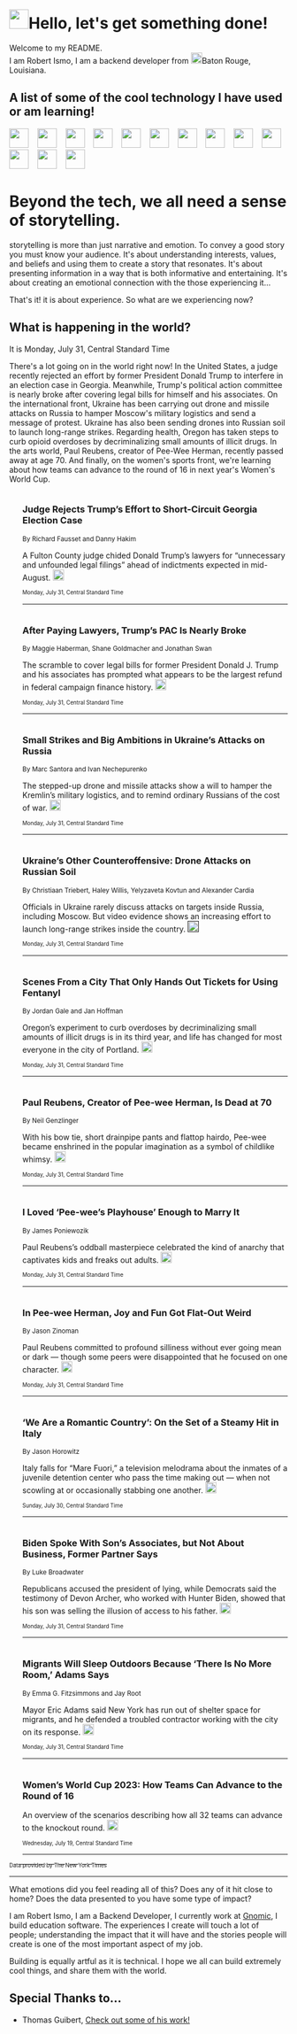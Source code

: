 <h1><img src="https://emojis.slackmojis.com/emojis/images/1643514375/3493/hot-coffee.gif?1643514375" width="35"/>Hello, let's get something done!</h1>

<p>Welcome to my README.<br/>
I am Robert Ismo, I am a backend developer from <img src="https://emojis.slackmojis.com/emojis/images/1638395689/50435/moulin_rouge.png?1638395689" width="20"/>Baton Rouge, Louisiana.</p>
<h2>A list of some of the cool technology I have used or am learning!</h2>
<p>
<img src="https://emojis.slackmojis.com/emojis/images/1643516091/21142/meow_bongotap.gif?1643516091" width="35" alt="">
<img src="https://img.shields.io/badge/Favorite%20Frontend%20Framework-SvelteKit-f83903" alt="">
<img src="https://img.shields.io/badge/Second%20Favorite-Vue-40b581" alt="">
<img src="https://img.shields.io/badge/Most%20Used%20Runtime-Nodejs-78b061" alt="">
<img src="https://emojis.slackmojis.com/emojis/images/1643517416/34482/fire.gif?1643517416" width="35" alt="">
<img src="https://img.shields.io/badge/Javascript%20But%20Better-Typescript-0078ca" alt="">
<img src="https://img.shields.io/badge/Favorite%20Language-Elixir-3e244d" alt="">
<img src="https://img.shields.io/badge/Containerize%20Everything-Docker-6ac9ef" alt="">
<img src="https://emojis.slackmojis.com/emojis/images/1643514596/5999/meow_party.gif?1643514596" width="35" alt="">
<img src="https://img.shields.io/badge/API%20Love%20Language-Graphql-de32a5" alt="">
<img src="https://img.shields.io/badge/Our%20Favorite%20Version%20Controller-Git-e94f33" alt="">
<img src="https://img.shields.io/badge/Favorite%20Database-Redis-d42d1d" alt="">
<img src="https://emojis.slackmojis.com/emojis/images/1643514559/5584/deployparrot.gif?1643514559" width="35" alt="">
<img src="https://img.shields.io/badge/Container%20Interstate-RabbitMQ-f66200" alt="">
<img src="https://img.shields.io/badge/Gotta%20Learn-Kubernetes-316adf" alt="">
<img src="https://img.shields.io/badge/Really%20Mature%20Now-WASM-654fef" alt="">
<img src="https://emojis.slackmojis.com/emojis/images/1666642497/61942/dance_vibe.gif?1666642497" width="35" alt="">
<img src="https://img.shields.io/badge/For%20My%20M1-ARM64-657d96" alt="">
<img src="https://img.shields.io/badge/Loving%20This%20So%20Much-TailwindCSS-17bcb5" alt="">
<img src="https://img.shields.io/badge/Cool%20Build%20Tool-Vite-f9cb24" alt="">
<img src="https://emojis.slackmojis.com/emojis/images/1669231376/62819/working-on-it.gif?1669231376" width="35" alt="">
<img src="https://img.shields.io/badge/Fun%20and%20Easy%20Database-MongoDB-5f8c49" alt="">
<img src="https://img.shields.io/badge/JS%20Life%20Support-NPM-c73737" alt="">
<img src="https://img.shields.io/badge/I%20Liked%20It-DynamoDB-0073b9" alt="">
<img src="https://emojis.slackmojis.com/emojis/images/1643514045/46/question.gif?1643514045" width="35" alt="">
<img src="https://img.shields.io/badge/cool-React-60d6f9" alt="">
<img src="https://img.shields.io/badge/Future%20Big%20Project-Lambda-f37e00" alt="">
<img src="https://img.shields.io/badge/NPM%20But%20Better-PNPM-f1aa07" alt="">
<img src="https://emojis.slackmojis.com/emojis/images/1643514943/9662/fbwow.gif?1643514943" width="35" alt="">
<img src="https://img.shields.io/badge/First%20Language-C-662079" alt="">
<img src="https://img.shields.io/badge/Where%20I%20Deploy%20Frontend-Vercel-000000" alt="">
<img src="https://img.shields.io/badge/Who%20Does%20not%20Want%20an%20App-Swift-f9492a" alt="">
<img src="https://emojis.slackmojis.com/emojis/images/1643514058/151/javascript.png?1643514058" width="35" alt="">
<img src="https://img.shields.io/badge/cool-Python-fbd542" alt="">
<img src="https://img.shields.io/badge/Favorite%20Something-Stripe-656cdc" alt="">
<img src="https://img.shields.io/badge/Of%20Course-HTML5-ed6327" alt="">
<img src="https://emojis.slackmojis.com/emojis/images/1660415405/60731/bomb.gif?1660415405" width="35" alt="">
<img src="https://img.shields.io/badge/hate-CSS-2964ec" alt="">
<img src="https://img.shields.io/badge/Learning-CircleCI-141215" alt="">
<img src="https://img.shields.io/badge/Learning-Rust-fbbb3b" alt="">
<img src="https://emojis.slackmojis.com/emojis/images/1660415397/60712/writing-hand.gif?1660415397" width="35" alt="">
<img src="https://img.shields.io/badge/Dev%20Browser%20of%20Choice-Firefox-cc4e26" alt="">
<img src="https://img.shields.io/badge/Recoverying%20From%20Windows-UNIX-1781e3" alt="">
<img src="https://img.shields.io/badge/LOVE-LogSeq-90c1c2" alt="">
<img src="https://emojis.slackmojis.com/emojis/images/1643514066/223/kirby.gif?1643514066" width="35" alt="">
<img src="https://img.shields.io/badge/Daily%20Driver-MacOS-e6e6e8" alt="">
<img src="https://img.shields.io/badge/Git%20Server-Github-000000" alt="">
<img src="https://img.shields.io/badge/enjoyable-EC2-f17428" alt="">
<img src="https://emojis.slackmojis.com/emojis/images/1643514239/2069/excited.gif?1643514239" width="35" alt="">
</p>
<h1>Beyond the tech, we all need a sense of storytelling.</h1>
<p>storytelling is more than just narrative and emotion. To convey a good story you must know your audience. It's about understanding interests, values, and beliefs and using them to create a story that resonates. It's about presenting information in a way that is both informative and entertaining. It's about creating an emotional connection with the those experiencing it...</p>
<p>That's it! it is about experience. So what are we experiencing now?</p>
<h2>What is happening in the world?</h2>
<p>It is Monday, July 31, Central Standard Time</p>
<p>
There&#39;s a lot going on in the world right now! In the United States, a judge recently rejected an effort by former President Donald Trump to interfere in an election case in Georgia. Meanwhile, Trump&#39;s political action committee is nearly broke after covering legal bills for himself and his associates. On the international front, Ukraine has been carrying out drone and missile attacks on Russia to hamper Moscow&#39;s military logistics and send a message of protest. Ukraine has also been sending drones into Russian soil to launch long-range strikes. Regarding health, Oregon has taken steps to curb opioid overdoses by decriminalizing small amounts of illicit drugs. In the arts world, Paul Reubens, creator of Pee-Wee Herman, recently passed away at age 70. And finally, on the women&#39;s sports front, we&#39;re learning about how teams can advance to the round of 16 in next year&#39;s Women&#39;s World Cup.</p>
<ol>
<img src="https://img.shields.io/badge/-us-blue" alt="">
<h3>Judge Rejects Trump’s Effort to Short-Circuit Georgia Election Case</h3>
<sub>By Richard Fausset and Danny Hakim</sub>
<p>A Fulton County judge chided Donald Trump’s lawyers for “unnecessary and unfounded legal filings” ahead of indictments expected in mid-August.  <a href="https://nyti.ms/3Kq3xEP"><img src="https://developer.nytimes.com/files/poweredby_nytimes_30b.png?v=1583354208352" height="20"></a></p>
<sub><sub>Monday, July 31, Central Standard Time</sub></sub>
<hr/>
<img src="https://img.shields.io/badge/-us-blue" alt="">
<h3>After Paying Lawyers, Trump’s PAC Is Nearly Broke</h3>
<sub>By Maggie Haberman, Shane Goldmacher and Jonathan Swan</sub>
<p>The scramble to cover legal bills for former President Donald J. Trump and his associates has prompted what appears to be the largest refund in federal campaign finance history.  <a href="https://nyti.ms/47aEY8G"><img src="https://developer.nytimes.com/files/poweredby_nytimes_30b.png?v=1583354208352" height="20"></a></p>
<sub><sub>Monday, July 31, Central Standard Time</sub></sub>
<hr/>
<img src="https://img.shields.io/badge/-world-blue" alt="">
<h3>Small Strikes and Big Ambitions in Ukraine’s Attacks on Russia</h3>
<sub>By Marc Santora and Ivan Nechepurenko</sub>
<p>The stepped-up drone and missile attacks show a will to hamper the Kremlin’s military logistics, and to remind ordinary Russians of the cost of war.  <a href="https://nyti.ms/453ubvL"><img src="https://developer.nytimes.com/files/poweredby_nytimes_30b.png?v=1583354208352" height="20"></a></p>
<sub><sub>Monday, July 31, Central Standard Time</sub></sub>
<hr/>
<img src="https://img.shields.io/badge/-world-blue" alt="">
<h3>Ukraine’s Other Counteroffensive: Drone Attacks on Russian Soil</h3>
<sub>By Christiaan Triebert, Haley Willis, Yelyzaveta Kovtun and Alexander Cardia</sub>
<p>Officials in Ukraine rarely discuss attacks on targets inside Russia, including Moscow. But video evidence shows an increasing effort to launch long-range strikes inside the country.  <a href=""><img src="https://developer.nytimes.com/files/poweredby_nytimes_30b.png?v=1583354208352" height="20"></a></p>
<sub><sub>Monday, July 31, Central Standard Time</sub></sub>
<hr/>
<img src="https://img.shields.io/badge/-health-blue" alt="">
<h3>Scenes From a City That Only Hands Out Tickets for Using Fentanyl</h3>
<sub>By Jordan Gale and Jan Hoffman</sub>
<p>Oregon’s experiment to curb overdoses by decriminalizing small amounts of illicit drugs is in its third year, and life has changed for most everyone in the city of Portland.  <a href="https://nyti.ms/3QkBf2s"><img src="https://developer.nytimes.com/files/poweredby_nytimes_30b.png?v=1583354208352" height="20"></a></p>
<sub><sub>Monday, July 31, Central Standard Time</sub></sub>
<hr/>
<img src="https://img.shields.io/badge/-arts-blue" alt="">
<h3>Paul Reubens, Creator of Pee-wee Herman, Is Dead at 70</h3>
<sub>By Neil Genzlinger</sub>
<p>With his bow tie, short drainpipe pants and flattop hairdo, Pee-wee became enshrined in the popular imagination as a symbol of childlike whimsy.  <a href="https://nyti.ms/3QpYZ5n"><img src="https://developer.nytimes.com/files/poweredby_nytimes_30b.png?v=1583354208352" height="20"></a></p>
<sub><sub>Monday, July 31, Central Standard Time</sub></sub>
<hr/>
<img src="https://img.shields.io/badge/-arts-blue" alt="">
<h3>I Loved ‘Pee-wee’s Playhouse’ Enough to Marry It</h3>
<sub>By James Poniewozik</sub>
<p>Paul Reubens’s oddball masterpiece celebrated the kind of anarchy that captivates kids and freaks out adults.  <a href="https://nyti.ms/47a55N1"><img src="https://developer.nytimes.com/files/poweredby_nytimes_30b.png?v=1583354208352" height="20"></a></p>
<sub><sub>Monday, July 31, Central Standard Time</sub></sub>
<hr/>
<img src="https://img.shields.io/badge/-movies-blue" alt="">
<h3>In Pee-wee Herman, Joy and Fun Got Flat-Out Weird</h3>
<sub>By Jason Zinoman</sub>
<p>Paul Reubens committed to profound silliness without ever going mean or dark — though some peers were disappointed that he focused on one character.  <a href="https://nyti.ms/3qeP5J6"><img src="https://developer.nytimes.com/files/poweredby_nytimes_30b.png?v=1583354208352" height="20"></a></p>
<sub><sub>Monday, July 31, Central Standard Time</sub></sub>
<hr/>
<img src="https://img.shields.io/badge/-world-blue" alt="">
<h3>‘We Are a Romantic Country’: On the Set of a Steamy Hit in Italy</h3>
<sub>By Jason Horowitz</sub>
<p>Italy falls for “Mare Fuori,” a television melodrama about the inmates of a juvenile detention center who pass the time making out — when not scowling at or occasionally stabbing one another.  <a href="https://nyti.ms/45aMoXP"><img src="https://developer.nytimes.com/files/poweredby_nytimes_30b.png?v=1583354208352" height="20"></a></p>
<sub><sub>Sunday, July 30, Central Standard Time</sub></sub>
<hr/>
<img src="https://img.shields.io/badge/-us-blue" alt="">
<h3>Biden Spoke With Son’s Associates, but Not About Business, Former Partner Says</h3>
<sub>By Luke Broadwater</sub>
<p>Republicans accused the president of lying, while Democrats said the testimony of Devon Archer, who worked with Hunter Biden, showed that his son was selling the illusion of access to his father.  <a href="https://nyti.ms/455SgBB"><img src="https://developer.nytimes.com/files/poweredby_nytimes_30b.png?v=1583354208352" height="20"></a></p>
<sub><sub>Monday, July 31, Central Standard Time</sub></sub>
<hr/>
<img src="https://img.shields.io/badge/-nyregion-blue" alt="">
<h3>Migrants Will Sleep Outdoors Because ‘There Is No More Room,’ Adams Says</h3>
<sub>By Emma G. Fitzsimmons and Jay Root</sub>
<p>Mayor Eric Adams said New York has run out of shelter space for migrants, and he defended a troubled contractor working with the city on its response.  <a href="https://nyti.ms/45803ih"><img src="https://developer.nytimes.com/files/poweredby_nytimes_30b.png?v=1583354208352" height="20"></a></p>
<sub><sub>Monday, July 31, Central Standard Time</sub></sub>
<hr/>
<img src="https://img.shields.io/badge/-upshot-blue" alt="">
<h3>Women’s World Cup 2023: How Teams Can Advance to the Round of 16</h3>
<sub></sub>
<p>An overview of the scenarios describing how all 32 teams can advance to the knockout round.  <a href="https://nyti.ms/3XYzl9j"><img src="https://developer.nytimes.com/files/poweredby_nytimes_30b.png?v=1583354208352" height="20"></a></p>
<sub><sub>Wednesday, July 19, Central Standard Time</sub></sub>
<hr/>
</ol>
<a href="https://developer.nytimes.com"><sub><sub>Data provided by The New York Times</sub></sub></a>
<hr/>
<p>What emotions did you feel reading all of this? Does any of it hit close to home? Does the data presented to you have some type of impact?</p>
<p>I am Robert Ismo, I am a Backend Developer, I currently work at <a href="https://gnomic.education/">Gnomic</a>, I build education software. The experiences I create will touch a lot of people; understanding the impact that it will have and the stories people will create is one of the most important aspect of my job.</p>
<p>Building is equally artful as it is technical. I hope we all can build extremely cool things, and share them with the world.</p>
<h2>Special Thanks to...</h2>
<ul>
<li>Thomas Guibert, <a href="https://github.com/thmsgbrt/thmsgbrt">Check out some of his work!</a></li>
</ul>